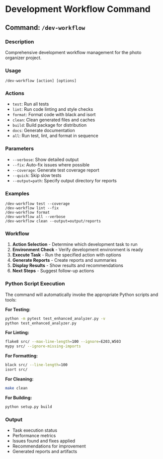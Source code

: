 # Development Workflow Command

## Command: `/dev-workflow`

### Description
Comprehensive development workflow management for the photo organizer project.

### Usage
```
/dev-workflow [action] [options]
```

### Actions
- `test`: Run all tests
- `lint`: Run code linting and style checks
- `format`: Format code with black and isort
- `clean`: Clean generated files and caches
- `build`: Build package for distribution
- `docs`: Generate documentation
- `all`: Run test, lint, and format in sequence

### Parameters
- `--verbose`: Show detailed output
- `--fix`: Auto-fix issues where possible
- `--coverage`: Generate test coverage report
- `--quick`: Skip slow tests
- `--output=path`: Specify output directory for reports

### Examples
```
/dev-workflow test --coverage
/dev-workflow lint --fix
/dev-workflow format
/dev-workflow all --verbose
/dev-workflow clean --output=output/reports
```

### Workflow
1. **Action Selection** - Determine which development task to run
2. **Environment Check** - Verify development environment is ready
3. **Execute Task** - Run the specified action with options
4. **Generate Reports** - Create reports and summaries
5. **Display Results** - Show results and recommendations
6. **Next Steps** - Suggest follow-up actions

### Python Script Execution
The command will automatically invoke the appropriate Python scripts and tools:

**For Testing:**
```bash
python -m pytest test_enhanced_analyzer.py -v
python test_enhanced_analyzer.py
```

**For Linting:**
```bash
flake8 src/ --max-line-length=100 --ignore=E203,W503
mypy src/ --ignore-missing-imports
```

**For Formatting:**
```bash
black src/ --line-length=100
isort src/
```

**For Cleaning:**
```bash
make clean
```

**For Building:**
```bash
python setup.py build
```

### Output
- Task execution status
- Performance metrics
- Issues found and fixes applied
- Recommendations for improvement
- Generated reports and artifacts 
